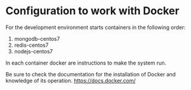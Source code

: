 Configuration to work with Docker
=================================

For the development environment starts containers in the following order:

1. mongodb-centos7
2. redis-centos7
3. nodejs-centos7

In each container docker are instructions to make the system run.

Be sure to check the documentation for the installation of Docker and knowledge of its operation.
https://docs.docker.com/
